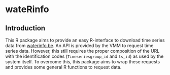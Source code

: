 # wateRinfo

## Introduction

This R package aims to provide an easy R-interface to download time series data from [waterinfo.be](https://www.waterinfo.be/). An API is provided by the VMM to request time series data. However, this still requires the proper composition of the URL with the identification codes (`Timeseriesgroup_id`  and `ts_id`) as used by the system itself. To overcome this, this package aims to wrap these requests and provides some general R functions to request data.

